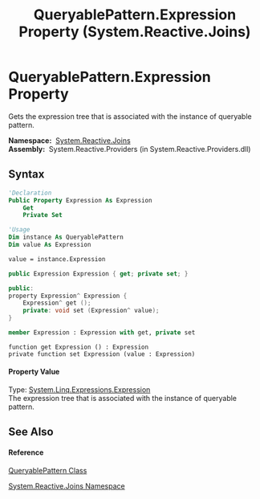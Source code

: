 ﻿---
title: QueryablePattern.Expression Property  (System.Reactive.Joins)
TOCTitle: Expression Property
ms:assetid: P:System.Reactive.Joins.QueryablePattern.Expression
ms:mtpsurl: https://msdn.microsoft.com/en-us/library/system.reactive.joins.queryablepattern.expression(v=VS.103)
ms:contentKeyID: 36069731
ms.date: 06/28/2011
mtps_version: v=VS.103
f1_keywords:
- System.Reactive.Joins.QueryablePattern.Expression
- System.Reactive.Joins.QueryablePattern.get_Expression
- System.Reactive.Joins.QueryablePattern.set_Expression
dev_langs:
- CSharp
- JScript
- VB
- FSharp
- c++
---

# QueryablePattern.Expression Property

Gets the expression tree that is associated with the instance of queryable pattern.

**Namespace:**  [System.Reactive.Joins](hh211841\(v=vs.103\).md)  
**Assembly:**  System.Reactive.Providers (in System.Reactive.Providers.dll)

## Syntax

``` vb
'Declaration
Public Property Expression As Expression
    Get
    Private Set
```

``` vb
'Usage
Dim instance As QueryablePattern
Dim value As Expression

value = instance.Expression
```

``` csharp
public Expression Expression { get; private set; }
```

``` c++
public:
property Expression^ Expression {
    Expression^ get ();
    private: void set (Expression^ value);
}
```

``` fsharp
member Expression : Expression with get, private set
```

``` jscript
function get Expression () : Expression
private function set Expression (value : Expression)
```

#### Property Value

Type: [System.Linq.Expressions.Expression](https://msdn.microsoft.com/en-us/library/Bb356138)  
The expression tree that is associated with the instance of queryable pattern.  

## See Also

#### Reference

[QueryablePattern Class](hh229618\(v=vs.103\).md)

[System.Reactive.Joins Namespace](hh211841\(v=vs.103\).md)

